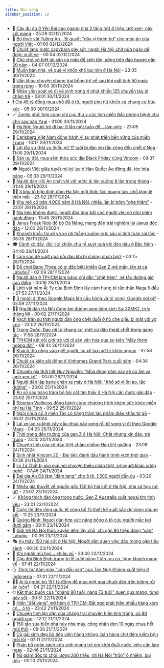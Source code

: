 ```yaml
---
title: Đời sống
sidebar_position: 18
---
```


<!-- dantri-doi-song:START -->
- 🥳 [Cây đu đủ ở Yên Bái cao ngang nhà 2 tầng hút 4 triệu lượt xem, gây sốt mạng](https://dantri.com.vn/doi-song/cay-du-du-o-yen-bai-cao-ngang-nha-2-tang-hut-4-trieu-luot-xem-gay-sot-mang-20241202113235777.htm) - 05:29 02/12/2024
- 🌁 [Bơ thực vật Tường An - Bí quyết &quot;dậy vị thơm bơ&quot; cho món ăn của người Việt](https://dantri.com.vn/doi-song/bo-thuc-vat-tuong-an-bi-quyet-day-vi-thom-bo-cho-mon-an-cua-nguoi-viet-20241127155950222.htm) - 01:00 02/12/2024
- 👀 [Chuột lang nước capybara gây sốt, người Hà Nội chờ nửa ngày để được vuốt ve](https://dantri.com.vn/doi-song/chuot-lang-nuoc-capybara-gay-sot-nguoi-ha-noi-cho-nua-ngay-de-duoc-vuot-ve-20241111152759348.htm) - 00:04 02/12/2024
- 🐻 [Chú chó có biệt tài săn cá mập để sinh tồn, sống trên đảo hoang gần 20 năm](https://dantri.com.vn/doi-song/chu-cho-co-biet-tai-san-ca-map-de-sinh-ton-song-tren-dao-hoang-gan-20-nam-20241130225428488.htm) - 04:07 01/12/2024
- 🦅 [Muốn bán nhà, về quê vì khốn khổ bụi mịn ở Hà Nội](https://dantri.com.vn/doi-song/muon-ban-nha-ve-que-vi-khon-kho-bui-min-o-ha-noi-20241124220156619.htm) - 23:05 30/11/2024
- 🦩 [Uẩn khúc chuyện chàng trai bỗng trở về sau khi mất tích 50 ngày trong rừng](https://dantri.com.vn/doi-song/uan-khuc-chuyen-chang-trai-bong-tro-ve-sau-khi-mat-tich-50-ngay-trong-rung-20241130103412813.htm) - 10:00 30/11/2024
- 🦏 [Nhân viên soát vé đi vệ sinh trong 4 phút khiến 125 chuyến tàu bị chậm trễ](https://dantri.com.vn/doi-song/nhan-vien-soat-ve-di-ve-sinh-trong-4-phut-khien-125-chuyen-tau-bi-cham-tre-20241129234014182.htm) - 08:01 30/11/2024
- 🕴 [Chi 45 tỷ đồng mua chỗ đỗ ô tô, người phụ nữ khiến cả chung cư bức xúc](https://dantri.com.vn/doi-song/chi-45-ty-dong-mua-cho-do-o-to-nguoi-phu-nu-khien-ca-chung-cu-buc-xuc-20241129162701512.htm) - 05:00 30/11/2024
- 🪄 [Zoetis phối hợp cùng chi cục thú y các tỉnh miền Bắc phòng bệnh cho chó sau bão Yagi](https://dantri.com.vn/doi-song/zoetis-phoi-hop-cung-chi-cuc-thu-y-cac-tinh-mien-bac-phong-benh-cho-cho-sau-bao-yagi-20241129201733478.htm) - 01:00 30/11/2024
- 🚦 [Hà Nội: Người trẻ đi bar 6 lần một tuần để... làm việc](https://dantri.com.vn/doi-song/ha-noi-nguoi-tre-di-bar-6-lan-mot-tuan-de-lam-viec-20241128113623957.htm) - 23:05 29/11/2024
- 🤔 [Carlsberg Việt Nam đồng hành vì sự phát triển bền vững của miền Trung](https://dantri.com.vn/doi-song/carlsberg-viet-nam-dong-hanh-vi-su-phat-trien-ben-vung-cua-mien-trung-20241129201110122.htm) - 13:17 29/11/2024
- 🚦 [Lật tẩy sự thật vụ thiếu nữ 17 tuổi bị đàn lợn tấn công đến chết ở Nga](https://dantri.com.vn/doi-song/lat-tay-su-that-vu-thieu-nu-17-tuoi-bi-dan-lon-tan-cong-den-chet-o-nga-20241129132738105.htm) - 11:00 29/11/2024
- 🐎 [Săn ưu đãi, mua sắm thỏa sức dịp Black Friday cùng Vincom](https://dantri.com.vn/doi-song/san-uu-dai-mua-sam-thoa-suc-dip-black-friday-cung-vincom-20241129150842077.htm) - 09:37 29/11/2024
- 🎓 [Người Việt giữa tuyết rơi kỷ lục ở Hàn Quốc: Áo đông đá, tóc hóa băng](https://dantri.com.vn/doi-song/nguoi-viet-giua-tuyet-roi-ky-luc-o-han-quoc-ao-dong-da-toc-hoa-bang-20241129124402102.htm) - 06:38 29/11/2024
- 🐘 [Người dân Hội An chật vật với nước lũ lên xuống 8 lần trong tháng](https://dantri.com.vn/doi-song/nguoi-dan-hoi-an-chat-vat-voi-nuoc-lu-len-xuong-8-lan-trong-thang-20241129070702687.htm) - 01:46 29/11/2024
- 🧑‍🏫 [3 khu tổ hợp đình đám Hà Nội một thời: Nơi hoang tàn, chỗ lặng lẽ biến mất](https://dantri.com.vn/doi-song/3-khu-to-hop-dinh-dam-ha-noi-mot-thoi-noi-hoang-tan-cho-lang-le-bien-mat-20241127104445939.htm) - 23:02 28/11/2024
- 🦒 [Khu mộ cổ trên 4.000 năm ở Hà Nội, nhiều lần bị trộm &quot;ghé thăm&quot;](https://dantri.com.vn/doi-song/khu-mo-co-tren-4000-nam-o-ha-noi-nhieu-lan-bi-trom-ghe-tham-20241128164213745.htm) - 23:01 28/11/2024
- 🧰 [Níu kéo không được, người đàn ông bắt cóc người yêu cũ như phim hành động](https://dantri.com.vn/doi-song/niu-keo-khong-duoc-nguoi-dan-ong-bat-coc-nguoi-yeu-cu-nhu-phim-hanh-dong-20241128154223103.htm) - 13:45 28/11/2024
- 🧐 [Janus Freak Ride đổ bộ Đà Nẵng, mang đến trải nghiệm lái Janus độc đáo](https://dantri.com.vn/doi-song/janus-freak-ride-do-bo-da-nang-mang-den-trai-nghiem-lai-janus-doc-dao-20241128161803589.htm) - 12:00 28/11/2024
- 🌮 [Khoảnh khắc tài xế và xe rơi thẳng xuống vực sâu vì tính toán sai lầm](https://dantri.com.vn/doi-song/khoanh-khac-tai-xe-va-xe-roi-thang-xuong-vuc-sau-vi-tinh-toan-sai-lam-20241128131235217.htm) - 06:35 28/11/2024
- 🎓 [Cảnh xô đẩy, đòi lì xì khiến chú rể suýt ngã khi đón dâu ở Bắc Ninh](https://dantri.com.vn/doi-song/canh-xo-day-doi-li-xi-khien-chu-re-suyt-nga-khi-don-dau-o-bac-ninh-20241128113429981.htm) - 04:40 28/11/2024
- 🚀 [Làm sao để vượt qua nỗi đau khi bị chồng phản bội?](https://dantri.com.vn/doi-song/lam-sao-de-vuot-qua-noi-dau-khi-bi-chong-phan-boi-20241128101513434.htm) - 03:15 28/11/2024
- 🤖 [Đồ chơi Baby Three có gì đặc biệt khiến Gen Z mê mẩn, lấn át cả Labubu?](https://dantri.com.vn/doi-song/do-choi-baby-three-co-gi-dac-biet-khien-gen-z-me-man-lan-at-ca-labubu-20241126230858149.htm) - 02:09 28/11/2024
- 🤩 [Người dân ở TPHCM làm bảng chỉ dẫn &quot;chặt hẻm&quot;, né tắc đường giờ cao điểm](https://dantri.com.vn/doi-song/nguoi-dan-o-tphcm-lam-bang-chi-dan-chat-hem-ne-tac-duong-gio-cao-diem-20241127201235583.htm) - 00:16 28/11/2024
- 👹 [Linh vật năm Ất Tỵ của Bình Định lấy cảm hứng từ rắn thần Naga 5 đầu](https://dantri.com.vn/doi-song/linh-vat-nam-at-ty-cua-binh-dinh-lay-cam-hung-tu-ran-than-naga-5-dau-20241127140615462.htm) - 07:53 27/11/2024
- 🦩 [3 người đi theo Google Maps lên cầu hỏng và tử vong, Google nói gì?](https://dantri.com.vn/doi-song/3-nguoi-di-theo-google-maps-len-cau-hong-va-tu-vong-google-noi-gi-20241127125503657.htm) - 05:59 27/11/2024
- 🧑‍🏫 [Người dân Hà Nội đứng kín đường xem tiêm kích Su-30MK2, trực thăng Mi](https://dantri.com.vn/doi-song/nguoi-dan-ha-noi-dung-kin-duong-xem-tiem-kich-su-30mk2-truc-thang-mi-20241126201417123.htm) - 00:02 27/11/2024
- 🌈 [Vạch trần sự thật người đàn ông chết đuối ở hồ che giấu bí mật với vợ con](https://dantri.com.vn/doi-song/vach-tran-su-that-nguoi-dan-ong-chet-duoi-o-ho-che-giau-bi-mat-voi-vo-con-20241126165238550.htm) - 23:02 26/11/2024
- 💃 [Trung Quốc: Dao rơi từ chung cư, một cư dân thoát chết trong gang tấc](https://dantri.com.vn/doi-song/trung-quoc-dao-roi-tu-chung-cu-mot-cu-dan-thoat-chet-trong-gang-tac-20241126150013848.htm) - 11:58 26/11/2024
- 💂 [TPHCM kết nối giới trẻ với di sản văn hóa qua sự kiện &quot;Mây thơm ngang đời&quot;](https://dantri.com.vn/doi-song/tphcm-ket-noi-gioi-tre-voi-di-san-van-hoa-qua-su-kien-may-thom-ngang-doi-20241124233015840.htm) - 08:44 26/11/2024
- 🦏 [Khách thú nhận vừa giết người, tài xế taxi xử trí khôn ngoan](https://dantri.com.vn/doi-song/khach-thu-nhan-vua-giet-nguoi-tai-xe-taxi-xu-tri-khon-ngoan-20241126113246472.htm) - 07:58 26/11/2024
- 🤡 [Chuỗi sự kiện sôi động ở Vinhomes Grand Park cuối năm](https://dantri.com.vn/doi-song/chuoi-su-kien-soi-dong-o-vinhomes-grand-park-cuoi-nam-20241126112529352.htm) - 04:34 26/11/2024
- 🫶 [Chuyên gia thời tiết Huy Nguyễn: &quot;Mùa đông năm nay sẽ có ấm và lạnh xen kẽ&quot;](https://dantri.com.vn/doi-song/chuyen-gia-thoi-tiet-huy-nguyen-mua-dong-nam-nay-se-co-am-va-lanh-xen-ke-20241125114401062.htm) - 00:00 26/11/2024
- 💪 [Người dân lập barie chặn xe máy ở Hà Nội: &quot;Khổ sở vì ồn ào, tắc đường&quot;](https://dantri.com.vn/doi-song/nguoi-dan-lap-barie-chan-xe-may-o-ha-noi-kho-so-vi-on-ao-tac-duong-20241125222727367.htm) - 23:02 25/11/2024
- 🦅 [Ẩn số sau hàng trăm bộ hài cốt tìm thấy ở Hà Nội cần được giải đáp](https://dantri.com.vn/doi-song/an-so-sau-hang-tram-bo-hai-cot-tim-thay-o-ha-noi-can-duoc-giai-dap-20241125222154808.htm) - 23:02 25/11/2024
- 🧠 [Siberian Wellness đồng hành cùng chương trình khám sức khỏe miễn phí tại Hà Tĩnh](https://dantri.com.vn/doi-song/siberian-wellness-dong-hanh-cung-chuong-trinh-kham-suc-khoe-mien-phi-tai-ha-tinh-20241125164331056.htm) - 09:52 25/11/2024
- 🦅 [Ngôi chùa cổ ở miền Tây có hàng trăm tác phẩm điêu khắc từ gỗ](https://dantri.com.vn/doi-song/ngoi-chua-co-o-mien-tay-co-hang-tram-tac-pham-dieu-khac-tu-go-20241123165506779.htm) - 06:31 25/11/2024
- 💪 [Lái xe lao ra khỏi cây cầu chưa xây xong rồi tử vong vì đi theo Google Maps](https://dantri.com.vn/doi-song/lai-xe-lao-ra-khoi-cay-cau-chua-xay-xong-roi-tu-vong-vi-di-theo-google-maps-20241125111210022.htm) - 04:25 25/11/2024
- 🧐 [Thời trang đến trường của gen Z ở Hà Nội: Chất nhưng kín đáo, trẻ trung](https://dantri.com.vn/doi-song/thoi-trang-den-truong-cua-gen-z-o-ha-noi-chat-nhung-kin-dao-tre-trung-20241108152110688.htm) - 23:10 24/11/2024
- 👀 [Chuyện tình của cô dâu Việt chăm chồng Hàn liệt giường](https://dantri.com.vn/doi-song/chuyen-tinh-cua-co-dau-viet-cham-chong-han-liet-giuong-20241124101557916.htm) - 23:06 24/11/2024
- 🎉 [Sinh nhật Vincom 20 - Đại tiệc đánh dấu hành trình vượt thời gian](https://dantri.com.vn/doi-song/sinh-nhat-vincom-20-dai-tiec-danh-dau-hanh-trinh-vuot-thoi-gian-20241124173613565.htm) - 10:36 24/11/2024
- 💂 [Lý Tử Thất bị mỉa mai nói chuyện thiếu chân thật, sợ người khác cướp nghề](https://dantri.com.vn/doi-song/ly-tu-that-bi-mia-mai-noi-chuyen-thieu-chan-that-so-nguoi-khac-cuop-nghe-20241124135130131.htm) - 07:46 24/11/2024
- 🚀 [Đại gia Ấn Độ làm &quot;đám tang&quot; cho ô tô, 1.500 người đến dự](https://dantri.com.vn/doi-song/dai-gia-an-do-lam-dam-tang-cho-o-to-1500-nguoi-den-du-20241111151259304.htm) - 03:20 24/11/2024
- 👹 [Nhiều giả thuyết về nguồn gốc 150 bộ hài cốt ở Hà Nội, nhà sử học nói gì?](https://dantri.com.vn/doi-song/nhieu-gia-thuyet-ve-nguon-goc-150-bo-hai-cot-o-ha-noi-nha-su-hoc-noi-gi-20241123161617637.htm) - 23:07 23/11/2024
- 🪄 [Không thích đàn ông trong nước, Gen Z Australia xuất ngoại tìm tình yêu](https://dantri.com.vn/doi-song/khong-thich-dan-ong-trong-nuoc-gen-z-australia-xuat-ngoai-tim-tinh-yeu-20241122150623379.htm) - 23:01 23/11/2024
- 🌁 [Cuộc thi đèn lồng quốc tế công bố 15 thiết kế xuất sắc dự vòng chung kết](https://dantri.com.vn/doi-song/cuoc-thi-den-long-quoc-te-cong-bo-15-thiet-ke-xuat-sac-du-vong-chung-ket-20241123182438807.htm) - 11:25 23/11/2024
- 🌋 [Quảng Ninh: Người dân hợp sức nâng bổng ô tô cứu người mắc kẹt dưới gầm](https://dantri.com.vn/doi-song/quang-ninh-nguoi-dan-hop-suc-nang-bong-o-to-cuu-nguoi-mac-ket-duoi-gam-20241123120858498.htm) - 08:11 23/11/2024
- 🦆 [Giới trẻ Hà Nội thức xuyên đêm lấy chỗ, chi gần 80 triệu đồng &quot;săn&quot; Labubu](https://dantri.com.vn/doi-song/gioi-tre-ha-noi-thuc-xuyen-dem-lay-cho-chi-gan-80-trieu-dong-san-labubu-20241121100605038.htm) - 00:36 23/11/2024
- 🎭 [Vụ thấy 150 hài cốt ở Hà Nội: Người dân quen việc đào móng gặp tiểu sành](https://dantri.com.vn/doi-song/vu-thay-150-hai-cot-o-ha-noi-nguoi-dan-quen-viec-dao-mong-gap-tieu-sanh-20241123030343656.htm) - 00:30 23/11/2024
- 🤡 [Khi người mù học... khiêu vũ](https://dantri.com.vn/doi-song/khi-nguoi-mu-hoc-khieu-vu-20240802225332343.htm) - 23:00 22/11/2024
- 🦩 [Cặp đôi Bình Định trang trí lễ cưới bằng 1 tấn rau củ, tặng khách mang về](https://dantri.com.vn/doi-song/cap-doi-binh-dinh-trang-tri-le-cuoi-bang-1-tan-rau-cu-tang-khach-mang-ve-20241122141112869.htm) - 07:41 22/11/2024
- 🌜 [Thực hư đám mây &quot;cân đẩu vân&quot; của Tôn Ngộ Không xuất hiện ở Indonesia](https://dantri.com.vn/doi-song/thuc-hu-dam-may-can-dau-van-cua-ton-ngo-khong-xuat-hien-o-indonesia-20241122114738074.htm) - 07:01 22/11/2024
- 🧑‍🏫 [Ai là người bỏ 157 tỷ đồng để mua một quả chuối dán trên tường rồi ăn luôn?](https://dantri.com.vn/doi-song/ai-la-nguoi-bo-157-ty-dong-de-mua-mot-qua-chuoi-dan-tren-tuong-roi-an-luon-20241122103136387.htm) - 04:21 22/11/2024
- 🤓 [Kết thúc buồn của &quot;chàng 80 tuổi, nàng 72 tuổi&quot; quen qua mạng, từng gây sốt](https://dantri.com.vn/doi-song/ket-thuc-buon-cua-chang-80-tuoi-nang-72-tuoi-quen-qua-mang-tung-gay-sot-20241121223738224.htm) - 00:51 22/11/2024
- 🤗 [Hiến &quot;đất vàng&quot; mở hẻm ở TPHCM: Bất ngờ phát hiện nhiều hàng xóm có... ô tô](https://dantri.com.vn/doi-song/hien-dat-vang-mo-hem-o-tphcm-bat-ngo-phat-hien-nhieu-hang-xom-co-o-to-20241122011018271.htm) - 23:42 21/11/2024
- 🦒 [Chuyện tình lận đận của chàng trai chuyên hiến tinh trùng, có 80 người con](https://dantri.com.vn/doi-song/chuyen-tinh-lan-dan-cua-chang-trai-chuyen-hien-tinh-trung-co-80-nguoi-con-20241121184815002.htm) - 12:12 21/11/2024
- 💂 [150 tấn sứa biển phá hủy nhà máy, công nhân dọn 10 ngày chưa hết mùi thối](https://dantri.com.vn/doi-song/150-tan-sua-bien-pha-huy-nha-may-cong-nhan-don-10-ngay-chua-het-mui-thoi-20241121143732880.htm) - 08:08 21/11/2024
- 🚀 [Cô gái xinh đẹp bỏ tiếp viên hàng không, bán hàng chợ đêm kiếm bộn mỗi tối](https://dantri.com.vn/doi-song/co-gai-xinh-dep-bo-tiep-vien-hang-khong-ban-hang-cho-dem-kiem-bon-moi-toi-20241120190430430.htm) - 07:11 21/11/2024
- 🐲 [Phân bổ ngân sách cứu sinh mạng trẻ em khỏi đuối nước, việc cần làm ngay](https://dantri.com.vn/doi-song/phan-bo-ngan-sach-cuu-sinh-mang-tre-em-khoi-duoi-nuoc-viec-can-lam-ngay-20241121064259998.htm) - 02:46 21/11/2024
- 🎡 [Nữ giám đốc từ chối lương 200 triệu, rời Hà Nội &quot;trốn&quot; ô nhiễm, bụi mịn](https://dantri.com.vn/doi-song/nu-giam-doc-tu-choi-luong-200-trieu-roi-ha-noi-tron-o-nhiem-bui-min-20241120220638514.htm) - 00:10 21/11/2024<!-- dantri-doi-song:END -->
